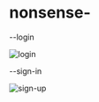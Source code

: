 # nonsense-
--login

![login](https://user-images.githubusercontent.com/91459058/186823145-a709cf6c-d4dc-4042-840d-2b0203ce7762.PNG)



--sign-in

![sign-up](https://user-images.githubusercontent.com/91459058/186823204-cc1c79d2-7cc1-46f7-9422-37373157c1cf.PNG)
